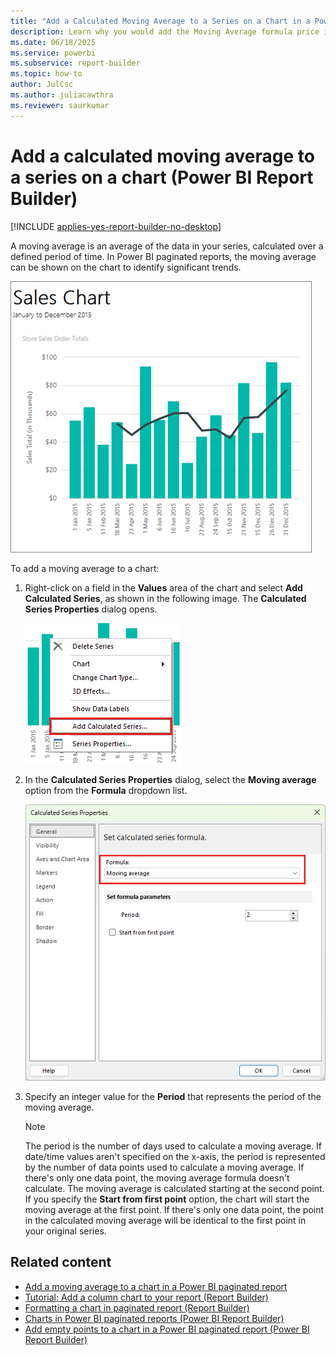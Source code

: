 ```yaml
---
title: "Add a Calculated Moving Average to a Series on a Chart in a Power BI Paginated Report | Microsoft Docs"
description: Learn why you would add the Moving Average formula price indicator on a chart to identify trends in Power BI Report Builder.
ms.date: 06/18/2025
ms.service: powerbi
ms.subservice: report-builder
ms.topic: how-to
author: JulCsc
ms.author: juliacawthra
ms.reviewer: saurkumar
---
```

# Add a calculated moving average to a series on a chart (Power BI Report Builder)

[!INCLUDE [applies-yes-report-builder-no-desktop](../../../includes/applies-yes-report-builder-no-desktop.md)]

A moving average is an average of the data in your series, calculated over a defined period of time. In Power BI paginated reports, the moving average can be shown on the chart to identify significant trends.  

![Screenshot of a column chart showing sales over time.](./media/paginated-reports-visualizations/report-builder-column-chart-tutorial.png "report-builder-column-chart-tutorial")

To add a moving average to a chart:
  
1. Right-click on a field in the **Values** area of the chart and select **Add Calculated Series**, as shown in the following image. The **Calculated Series Properties** dialog opens.

   ![Screenshot of the add calculated series command highlighted in the local menu.](./media/paginated-reports-visualizations/menu-add-calculated-series.png "menu-add-calculated-series")
  
1. In the **Calculated Series Properties** dialog, select the **Moving average** option from the **Formula** dropdown list.

   ![Screenshot of the calculated series properties dialog.](./media/paginated-reports-visualizations/dialog-calculated-series-properties.png "dialog-calculated-series-properties")
  
1. Specify an integer value for the **Period** that represents the period of the moving average.  
  
    > [!NOTE]  
    > The period is the number of days used to calculate a moving average. If date/time values aren't specified on the x-axis, the period is represented by the number of data points used to calculate a moving average. If there's only one data point, the moving average formula doesn't calculate. The moving average is calculated starting at the second point. If you specify the **Start from first point** option, the chart will start the moving average at the first point. If there's only one data point, the point in the calculated moving average will be identical to the first point in your original series.  
  
## Related content

- [Add a moving average to a chart in a Power BI paginated report](add-moving-average-chart-report-builder.md)
- [Tutorial: Add a column chart to your report (Report Builder)](/sql/reporting-services/tutorial-add-a-column-chart-to-your-report-report-builder)
- [Formatting a chart in paginated report (Report Builder)](/sql/reporting-services/report-design/formatting-a-chart-report-builder-and-ssrs)
- [Charts in Power BI paginated reports (Power BI Report Builder)](charts-report-builder.md)
- [Add empty points to a chart in a Power BI paginated report (Power BI Report Builder)](add-empty-points-chart-report-builder.md)

